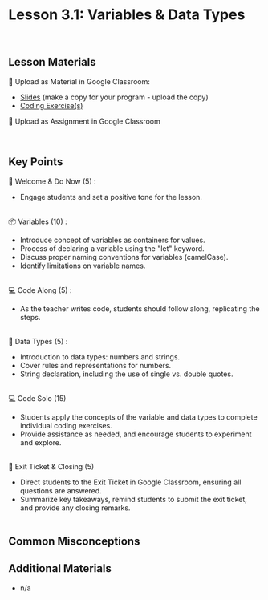 # Lesson 3.1: Variables & Data Types

<br>

## Lesson Materials

📖 Upload as Material in Google Classroom:
- [Slides](https://docs.google.com/presentation/d/1qDycWt_wCr4TArg8XZG9sHguWV3YPzBfRUwtqG6sBQ4/copy) (make a copy for your program - upload the copy)
- [Coding Exercise(s)](https://github.com/Nextech-Catapults/int-u3l1-student-exercises)

📝 Upload as Assignment in Google Classroom

<br>


## Key Points

👋 Welcome & Do Now (5) :
- Engage students and set a positive tone for the lesson.<br><br>

📦 Variables (10) :
- Introduce concept of variables as containers for values.
- Process of declaring a variable using the "let" keyword.
- Discuss proper naming conventions for variables (camelCase).
- Identify limitations on variable names.<br><br>

💻 Code Along (5) : 
- As the teacher writes code, students should follow along, replicating the steps.<br><br>

🔢 Data Types (5) : 
- Introduction to data types: numbers and strings.
- Cover rules and representations for numbers.
- String declaration, including the use of single vs. double quotes.<br><br>

💻 Code Solo (15)
- Students apply the concepts of the variable and data types to complete individual coding exercises.
- Provide assistance as needed, and encourage students to experiment and explore.<br><br>

👋 Exit Ticket & Closing (5)
- Direct students to the Exit Ticket in Google Classroom, ensuring all questions are answered.
- Summarize key takeaways, remind students to submit the exit ticket, and provide any closing remarks.<br><br>


## Common Misconceptions



## Additional Materials
- n/a
